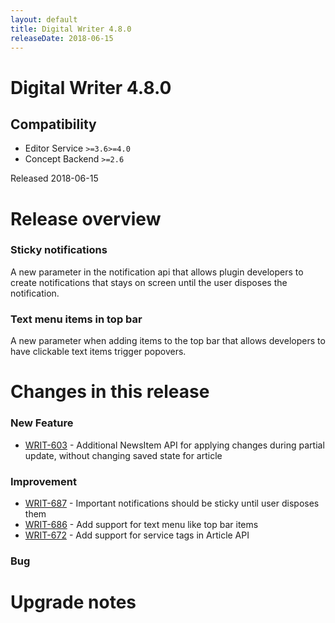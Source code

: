```yaml
---
layout: default
title: Digital Writer 4.8.0
releaseDate: 2018-06-15
---
```

<div class="jumbotron">
    <h1>Digital Writer 4.8.0</h1>    
    <h2>Compatibility</h2>
    <ul>
        <li>Editor Service <code>>=3.6</code><code>>=4.0</code></li>
        <li>Concept Backend <code>>=2.6</code></li>
    </ul>
</div>

Released 2018-06-15


# Release overview 

### Sticky notifications
A new parameter in the notification api that allows plugin developers to create notifications that stays on screen until the user disposes the notification.

### Text menu items in top bar
A new parameter when adding items to the top bar that allows developers to have clickable text items trigger popovers.  

# Changes in this release  


### New Feature 
 
 * [WRIT-603](https://jira.infomaker.se/browse/WRIT-603) - Additional NewsItem API for applying changes during partial update, without changing saved state for article 


### Improvement 
 
 * [WRIT-687](https://jira.infomaker.se/browse/WRIT-687) - Important notifications should be sticky until user disposes them  
 * [WRIT-686](https://jira.infomaker.se/browse/WRIT-686) - Add support for text menu like top bar items  
 * [WRIT-672](https://jira.infomaker.se/browse/WRIT-672) - Add support for service tags in Article API 


### Bug 





# Upgrade notes  
                 

